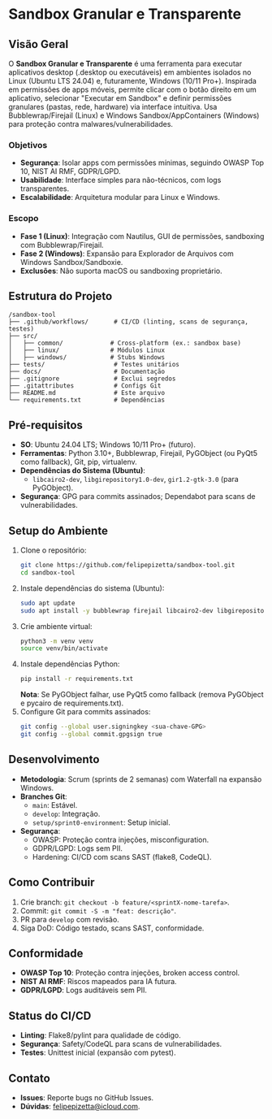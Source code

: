 # Sandbox Granular e Transparente

## Visão Geral
O **Sandbox Granular e Transparente** é uma ferramenta para executar aplicativos desktop (.desktop ou executáveis) em ambientes isolados no Linux (Ubuntu LTS 24.04) e, futuramente, Windows (10/11 Pro+). Inspirada em permissões de apps móveis, permite clicar com o botão direito em um aplicativo, selecionar "Executar em Sandbox" e definir permissões granulares (pastas, rede, hardware) via interface intuitiva. Usa Bubblewrap/Firejail (Linux) e Windows Sandbox/AppContainers (Windows) para proteção contra malwares/vulnerabilidades.

### Objetivos
- **Segurança**: Isolar apps com permissões mínimas, seguindo OWASP Top 10, NIST AI RMF, GDPR/LGPD.
- **Usabilidade**: Interface simples para não-técnicos, com logs transparentes.
- **Escalabilidade**: Arquitetura modular para Linux e Windows.

### Escopo
- **Fase 1 (Linux)**: Integração com Nautilus, GUI de permissões, sandboxing com Bubblewrap/Firejail.
- **Fase 2 (Windows)**: Expansão para Explorador de Arquivos com Windows Sandbox/Sandboxie.
- **Exclusões**: Não suporta macOS ou sandboxing proprietário.

## Estrutura do Projeto
```
/sandbox-tool
├── .github/workflows/       # CI/CD (linting, scans de segurança, testes)
├── src/
│   ├── common/             # Cross-platform (ex.: sandbox base)
│   ├── linux/              # Módulos Linux
│   ├── windows/            # Stubs Windows
├── tests/                   # Testes unitários
├── docs/                    # Documentação
├── .gitignore               # Exclui segredos
├── .gitattributes           # Configs Git
├── README.md                # Este arquivo
└── requirements.txt         # Dependências
```

## Pré-requisitos
- **SO**: Ubuntu 24.04 LTS; Windows 10/11 Pro+ (futuro).
- **Ferramentas**: Python 3.10+, Bubblewrap, Firejail, PyGObject (ou PyQt5 como fallback), Git, pip, virtualenv.
- **Dependências do Sistema (Ubuntu)**:
  - `libcairo2-dev`, `libgirepository1.0-dev`, `gir1.2-gtk-3.0` (para PyGObject).
- **Segurança**: GPG para commits assinados; Dependabot para scans de vulnerabilidades.

## Setup do Ambiente
1. Clone o repositório:
   ```bash
   git clone https://github.com/felipepizetta/sandbox-tool.git
   cd sandbox-tool
   ```
2. Instale dependências do sistema (Ubuntu):
   ```bash
   sudo apt update
   sudo apt install -y bubblewrap firejail libcairo2-dev libgirepository1.0-dev gir1.2-gtk-3.0
   ```
3. Crie ambiente virtual:
   ```bash
   python3 -m venv venv
   source venv/bin/activate
   ```
4. Instale dependências Python:
   ```bash
   pip install -r requirements.txt
   ```
   **Nota**: Se PyGObject falhar, use PyQt5 como fallback (remova PyGObject e pycairo de requirements.txt).
5. Configure Git para commits assinados:
   ```bash
   git config --global user.signingkey <sua-chave-GPG>
   git config --global commit.gpgsign true
   ```

## Desenvolvimento
- **Metodologia**: Scrum (sprints de 2 semanas) com Waterfall na expansão Windows.
- **Branches Git**:
  - `main`: Estável.
  - `develop`: Integração.
  - `setup/sprint0-environment`: Setup inicial.
- **Segurança**:
  - OWASP: Proteção contra injeções, misconfiguration.
  - GDPR/LGPD: Logs sem PII.
  - Hardening: CI/CD com scans SAST (flake8, CodeQL).

## Como Contribuir
1. Crie branch: `git checkout -b feature/<sprintX-nome-tarefa>`.
2. Commit: `git commit -S -m "feat: descrição"`.
3. PR para `develop` com revisão.
4. Siga DoD: Código testado, scans SAST, conformidade.

## Conformidade
- **OWASP Top 10**: Proteção contra injeções, broken access control.
- **NIST AI RMF**: Riscos mapeados para IA futura.
- **GDPR/LGPD**: Logs auditáveis sem PII.

## Status do CI/CD
- **Linting**: Flake8/pylint para qualidade de código.
- **Segurança**: Safety/CodeQL para scans de vulnerabilidades.
- **Testes**: Unittest inicial (expansão com pytest).

## Contato
- **Issues**: Reporte bugs no GitHub Issues.
- **Dúvidas**: felipepizetta@icloud.com.